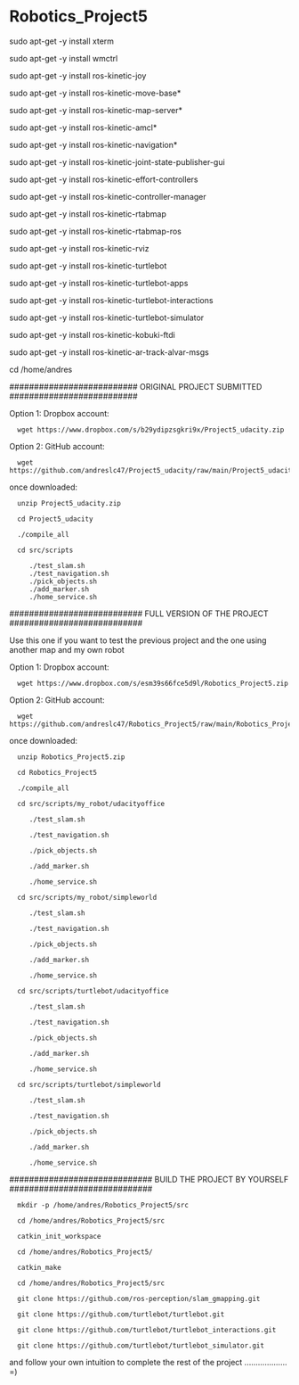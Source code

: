 # Robotics_Project5

sudo apt-get -y install xterm

sudo apt-get -y install wmctrl

sudo apt-get -y install ros-kinetic-joy

sudo apt-get -y install ros-kinetic-move-base*

sudo apt-get -y install ros-kinetic-map-server*

sudo apt-get -y install ros-kinetic-amcl*

sudo apt-get -y install ros-kinetic-navigation*

sudo apt-get -y install ros-kinetic-joint-state-publisher-gui

sudo apt-get -y install ros-kinetic-effort-controllers

sudo apt-get -y install ros-kinetic-controller-manager

sudo apt-get -y install ros-kinetic-rtabmap

sudo apt-get -y install ros-kinetic-rtabmap-ros

sudo apt-get -y install ros-kinetic-rviz

sudo apt-get -y install ros-kinetic-turtlebot 

sudo apt-get -y install ros-kinetic-turtlebot-apps 

sudo apt-get -y install ros-kinetic-turtlebot-interactions 

sudo apt-get -y install ros-kinetic-turtlebot-simulator 

sudo apt-get -y install ros-kinetic-kobuki-ftdi 

sudo apt-get -y install ros-kinetic-ar-track-alvar-msgs

cd /home/andres

##########################
ORIGINAL PROJECT SUBMITTED
##########################

Option 1: Dropbox account:

      wget https://www.dropbox.com/s/b29ydipzsgkri9x/Project5_udacity.zip

Option 2: GitHub account:

      wget https://github.com/andreslc47/Project5_udacity/raw/main/Project5_udacity.zip

once downloaded:

      unzip Project5_udacity.zip

      cd Project5_udacity

      ./compile_all

      cd src/scripts

         ./test_slam.sh
         ./test_navigation.sh
         ./pick_objects.sh
         ./add_marker.sh
         ./home_service.sh


###########################
FULL VERSION OF THE PROJECT
###########################

Use this one if you want to test the previous project and the one using another map and my own robot

Option 1: Dropbox account:

      wget https://www.dropbox.com/s/esm39s66fce5d9l/Robotics_Project5.zip

Option 2: GitHub account:

      wget https://github.com/andreslc47/Robotics_Project5/raw/main/Robotics_Project5.zip

once downloaded:

      unzip Robotics_Project5.zip

      cd Robotics_Project5

      ./compile_all

      cd src/scripts/my_robot/udacityoffice

         ./test_slam.sh

         ./test_navigation.sh

         ./pick_objects.sh

         ./add_marker.sh

         ./home_service.sh
  
      cd src/scripts/my_robot/simpleworld

         ./test_slam.sh

         ./test_navigation.sh

         ./pick_objects.sh

         ./add_marker.sh

         ./home_service.sh
      
      cd src/scripts/turtlebot/udacityoffice

         ./test_slam.sh

         ./test_navigation.sh

         ./pick_objects.sh

         ./add_marker.sh

         ./home_service.sh
  
      cd src/scripts/turtlebot/simpleworld

         ./test_slam.sh

         ./test_navigation.sh

         ./pick_objects.sh

         ./add_marker.sh

         ./home_service.sh


#############################
BUILD THE PROJECT BY YOURSELF
#############################

      mkdir -p /home/andres/Robotics_Project5/src

      cd /home/andres/Robotics_Project5/src

      catkin_init_workspace

      cd /home/andres/Robotics_Project5/

      catkin_make

      cd /home/andres/Robotics_Project5/src

      git clone https://github.com/ros-perception/slam_gmapping.git

      git clone https://github.com/turtlebot/turtlebot.git

      git clone https://github.com/turtlebot/turtlebot_interactions.git

      git clone https://github.com/turtlebot/turtlebot_simulator.git

and follow your own intuition to complete the rest of the project ................... =)








